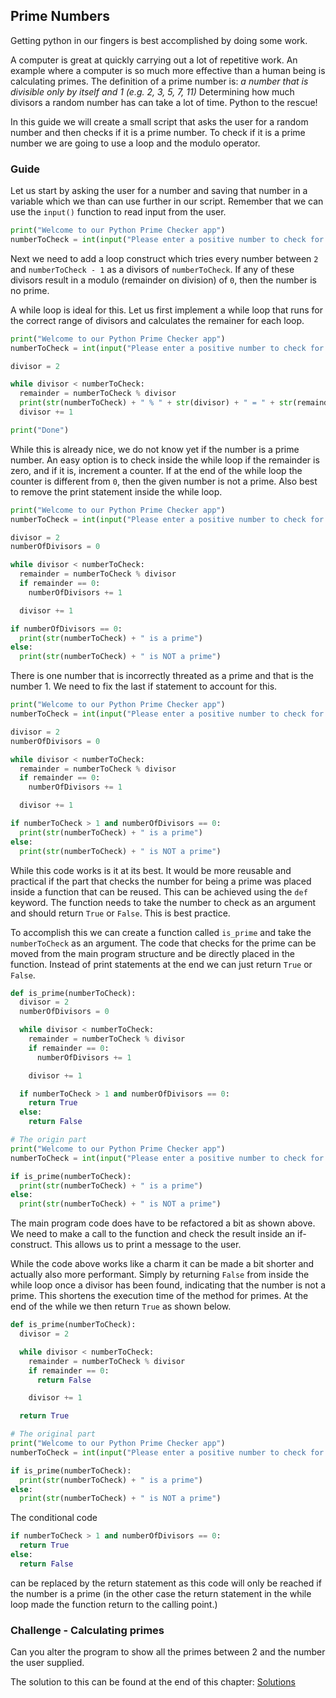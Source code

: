 ## Prime Numbers

Getting python in our fingers is best accomplished by doing some work.

A computer is great at quickly carrying out a lot of repetitive work. An example where a computer is so much more effective than a human being is calculating primes. The definition of a prime number is: *a number that is divisible only by itself and 1 (e.g. 2, 3, 5, 7, 11)* Determining how much divisors a random number has can take a lot of time. Python to the rescue!

In this guide we will create a small script that asks the user for a random number and then checks if it is a prime number. To check if it is a prime number we are going to use a loop and the modulo operator.

### Guide

Let us start by asking the user for a number and saving that number in a variable which we than can use further in our script. Remember that we can use the `input()` function to read input from the user.

```python
print("Welcome to our Python Prime Checker app")
numberToCheck = int(input("Please enter a positive number to check for prime: "))
```

Next we need to add a loop construct which tries every number between `2` and `numberToCheck - 1` as a divisors of `numberToCheck`. If any of these divisors result in a modulo (remainder on division) of `0`, then the number is no prime.

A while loop is ideal for this. Let us first implement a while loop that runs for the correct range of divisors and calculates the remainer for each loop.

```python
print("Welcome to our Python Prime Checker app")
numberToCheck = int(input("Please enter a positive number to check for prime: "))

divisor = 2

while divisor < numberToCheck:
  remainder = numberToCheck % divisor
  print(str(numberToCheck) + " % " + str(divisor) + " = " + str(remainder))
  divisor += 1

print("Done")
```

While this is already nice, we do not know yet if the number is a prime number.  An easy option is to check inside the while loop if the remainder is zero, and if it is, increment a counter. If at the end of the while loop the counter is different from `0`, then the given number is not a prime. Also best to remove the print statement inside the while loop.

```python
print("Welcome to our Python Prime Checker app")
numberToCheck = int(input("Please enter a positive number to check for prime: "))

divisor = 2
numberOfDivisors = 0

while divisor < numberToCheck:
  remainder = numberToCheck % divisor
  if remainder == 0:
    numberOfDivisors += 1

  divisor += 1

if numberOfDivisors == 0:
  print(str(numberToCheck) + " is a prime")
else:
  print(str(numberToCheck) + " is NOT a prime")
```

There is one number that is incorrectly threated as a prime and that is the number 1. We need to fix the last if statement to account for this.

```python
print("Welcome to our Python Prime Checker app")
numberToCheck = int(input("Please enter a positive number to check for prime: "))

divisor = 2
numberOfDivisors = 0

while divisor < numberToCheck:
  remainder = numberToCheck % divisor
  if remainder == 0:
    numberOfDivisors += 1

  divisor += 1

if numberToCheck > 1 and numberOfDivisors == 0:
  print(str(numberToCheck) + " is a prime")
else:
  print(str(numberToCheck) + " is NOT a prime")
```

While this code works is it at its best. It would be more reusable and practical if the part that checks the number for being a prime was placed inside a function that can be reused. This can be achieved using the `def` keyword. The function needs to take the number to check as an argument and should return `True` or `False`. This is best practice.

To accomplish this we can create a function called `is_prime` and take the `numberToCheck` as an argument. The code that checks for the prime can be moved from the main program structure and be directly placed in the function. Instead of print statements at the end we can just return `True` or `False`.

```python
def is_prime(numberToCheck):
  divisor = 2
  numberOfDivisors = 0

  while divisor < numberToCheck:
    remainder = numberToCheck % divisor
    if remainder == 0:
      numberOfDivisors += 1

    divisor += 1

  if numberToCheck > 1 and numberOfDivisors == 0:
    return True
  else:
    return False

# The origin part
print("Welcome to our Python Prime Checker app")
numberToCheck = int(input("Please enter a positive number to check for prime: "))

if is_prime(numberToCheck):
  print(str(numberToCheck) + " is a prime")
else:
  print(str(numberToCheck) + " is NOT a prime")
```

The main program code does have to be refactored a bit as shown above. We need to make a call to the function and check the result inside an if-construct. This allows us to print a message to the user.

While the code above works like a charm it can be made a bit shorter and actually also more performant. Simply by returning `False` from inside the while loop once a divisor has been found, indicating that the number is not a prime. This shortens the execution time of the method for primes. At the end of the while we then return `True` as shown below.

```python
def is_prime(numberToCheck):
  divisor = 2

  while divisor < numberToCheck:
    remainder = numberToCheck % divisor
    if remainder == 0:
      return False

    divisor += 1

  return True

# The original part
print("Welcome to our Python Prime Checker app")
numberToCheck = int(input("Please enter a positive number to check for prime: "))

if is_prime(numberToCheck):
  print(str(numberToCheck) + " is a prime")
else:
  print(str(numberToCheck) + " is NOT a prime")
```

The conditional code

```python
if numberToCheck > 1 and numberOfDivisors == 0:
  return True
else:
  return False
```

can be replaced by the return statement as this code will only be reached if the number is a prime (in the other case the return statement in the while loop made the function return to the calling point.)

### Challenge - Calculating primes

Can you alter the program to show all the primes between 2 and the number the user supplied.

The solution to this can be found at the end of this chapter: [Solutions](../hands_on_python/solutions.md)
